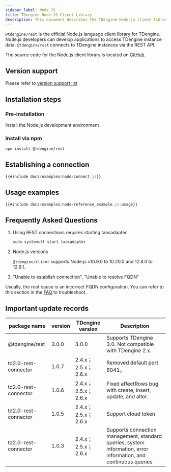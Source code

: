 ```yaml
---
sidebar_label: Node.JS
title: TDengine Node.JS Client Library
description: This document describes the TDengine Node.js client library.
---
```


 `@tdengine/rest` is the official Node.js language client library for TDengine. Node.js developers can develop applications to access TDengine instance data. `@tdengine/rest` connects to TDengine instances via the REST API.

The source code for the Node.js client library is located on [GitHub](https://github.com/taosdata/taos-connector-node/tree/3.0).

## Version support

Please refer to [version support list](/client-libraries/#version-support)

## Installation steps

### Pre-installation

Install the Node.js development environment
### Install via npm

```bash
npm install @tdengine/rest
```
## Establishing a connection

```javascript
{{#include docs/examples/node/connect.js}}
```

## Usage examples

```javascript
{{#include docs/examples/node/reference_example.js:usage}}
```

## Frequently Asked Questions

1. Using REST connections requires starting taosadapter.

   ```bash
   sudo systemctl start taosadapter
   ```

2. Node.js versions

   `@tdengine/client` supports Node.js v10.9.0 to 10.20.0 and 12.8.0 to 12.9.1.

3. "Unable to establish connection", "Unable to resolve FQDN"

  Usually, the root cause is an incorrect FQDN configuration. You can refer to this section in the [FAQ](https://docs.tdengine.com/2.4/train-faq/faq/#2-how-to-handle-unable-to-establish-connection) to troubleshoot.

## Important update records
| package name         | version | TDengine version    | Description                                                                      |
|----------------------|---------|---------------------|---------------------------------------------------------------------------|
| @tdengine/rest | 3.0.0   | 3.0.0               | Supports TDengine 3.0. Not compatible with TDengine 2.x.                                               |
| td2.0-rest-connector | 1.0.7   | 2.4.x；2.5.x；2.6.x | Removed default port 6041。                                                       |
| td2.0-rest-connector | 1.0.6   | 2.4.x；2.5.x；2.6.x | Fixed affectRows bug with create, insert, update, and alter. |
| td2.0-rest-connector | 1.0.5   | 2.4.x；2.5.x；2.6.x | Support cloud token                                                  |
| td2.0-rest-connector  | 1.0.3  | 2.4.x；2.5.x；2.6.x | Supports connection management, standard queries, system information, error information, and continuous queries          |

